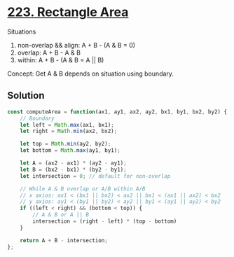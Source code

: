 # [223. Rectangle Area](https://leetcode.com/problems/rectangle-area/description/)

Situations
1. non-overlap && align: A + B - (A & B = 0)
2. overlap: A + B - A & B
3. within: A + B - (A & B = A || B)

Concept: Get A & B depends on situation using boundary.

## Solution
```js
const computeArea = function(ax1, ay1, ax2, ay2, bx1, by1, bx2, by2) {
    // Boundary
    let left = Math.max(ax1, bx1);
    let right = Math.min(ax2, bx2);

    let top = Math.min(ay2, by2);
    let bottom = Math.max(ay1, by1);

    let A = (ax2 - ax1) * (ay2 - ay1);
    let B = (bx2 - bx1) * (by2 - by1);
    let intersection = 0; // default for non-overlap

    // While A & B overlap or A/B within A/B
    // x axios: ax1 < (bx1 || bx2) < ax2 || bx1 < (ax1 || ax2) < bx2
    // y axios: ay1 < (by1 || by2) < ay2 || by1 < (ay1 || ay2) < by2
    if ((left < right) && (bottom < top)) {
        // A & B or A || B
        intersection = (right - left) * (top - bottom)
    }

    return A + B - intersection;
};
```
